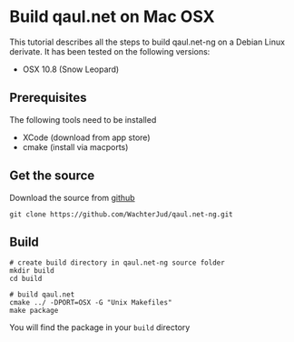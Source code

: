Build qaul.net on Mac OSX
=========================

This tutorial describes all the steps to build qaul.net-ng on a Debian 
Linux derivate. 
It has been tested on the following versions:

* OSX 10.8 (Snow Leopard)


Prerequisites
-------------

The following tools need to be installed

* XCode (download from app store)
* cmake (install via macports)


Get the source
--------------

Download the source from [github](https://github.com/WachterJud/qaul.net-ng) 

	git clone https://github.com/WachterJud/qaul.net-ng.git


Build
-----

    # create build directory in qaul.net-ng source folder
    mkdir build
    cd build
	
	# build qaul.net
    cmake ../ -DPORT=OSX -G "Unix Makefiles"
    make package


You will find the package in your `build` directory

